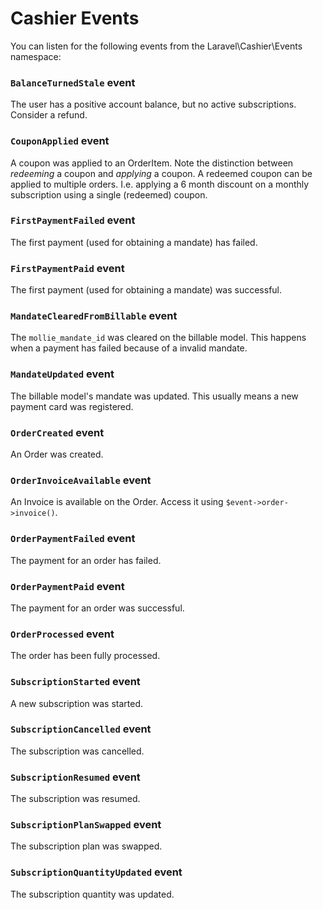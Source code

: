# Cashier Events

You can listen for the following events from the Laravel\Cashier\Events namespace:

### `BalanceTurnedStale` event
The user has a positive account balance, but no active subscriptions. Consider a refund.

### `CouponApplied` event
A coupon was applied to an OrderItem. Note the distinction between _redeeming_ a coupon and _applying_ a coupon. A
redeemed coupon can be applied to multiple orders. I.e. applying a 6 month discount on a monthly subscription using a
single (redeemed) coupon.

### `FirstPaymentFailed` event
The first payment (used for obtaining a mandate) has failed.

### `FirstPaymentPaid` event
The first payment (used for obtaining a mandate) was successful.

### `MandateClearedFromBillable` event
The `mollie_mandate_id` was cleared on the billable model. This happens when a payment has failed because of a invalid
mandate.

### `MandateUpdated` event
The billable model's mandate was updated. This usually means a new payment card was registered.

### `OrderCreated` event
An Order was created.

### `OrderInvoiceAvailable` event
An Invoice is available on the Order. Access it using `$event->order->invoice()`.

### `OrderPaymentFailed` event
The payment for an order has failed.

### `OrderPaymentPaid` event
The payment for an order was successful.

### `OrderProcessed` event
The order has been fully processed.

### `SubscriptionStarted` event
A new subscription was started.

### `SubscriptionCancelled` event
The subscription was cancelled.

### `SubscriptionResumed` event
The subscription was resumed.

### `SubscriptionPlanSwapped` event
The subscription plan was swapped.

### `SubscriptionQuantityUpdated` event
The subscription quantity was updated.